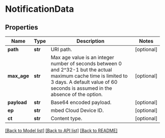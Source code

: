 # NotificationData

## Properties
Name | Type | Description | Notes
------------ | ------------- | ------------- | -------------
**path** | **str** | URI path. | [optional] 
**max_age** | **str** | Max age value is an integer number of seconds between 0 and 2^32-1 but the actual maximum cache time is limited to 3 days. A default value of 60 seconds is assumed in the absence of the option.  | [optional] 
**payload** | **str** | Base64 encoded payload. | [optional] 
**ep** | **str** | mbed Cloud Device ID. | [optional] 
**ct** | **str** | Content type. | [optional] 

[[Back to Model list]](../README.md#documentation-for-models) [[Back to API list]](../README.md#documentation-for-api-endpoints) [[Back to README]](../README.md)


